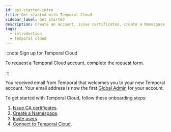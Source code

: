 ```yaml
---
id: get-started-intro
title: Get started with Temporal Cloud
sidebar_label: Get started
description: Create an account, issue certificates, create a Namespace, invite users, and connect.
tags:
  - introduction
  - temporal cloud
---
```


:::note Sign up for Temporal Cloud

To request a Temporal Cloud account, complete the [request form](https://pages.temporal.io/cloud-request-access).

:::

<!--- Onboarding guide for Temporal Cloud --->

You received email from Temporal that welcomes you to your new Temporal account.
Your email address is now the first [Global Admin](/cloud/#account-level-roles) for your account.

To get started with Temporal Cloud, follow these onboarding steps:

<!--- 1. [Create an account.](#create-an-account-in-temporal-cloud) --->

1. [Issue CA certificates](#issue-ca-certificates).
1. [Create a Namespace](#create-a-namespace).
1. [Invite users](#invite-users).
1. [Connect to Temporal Cloud](#connect-to-temporal-cloud).
